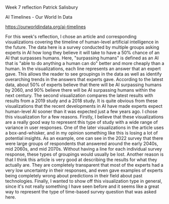 Week 7 reflection Patrick Salisbury

AI Timelines - Our World In Data

https://ourworldindata.org/ai-timelines

For this week's reflection, I chose an article and corresponding visualizations covering the timeline of human-level artificial intelligence in the future.
The data here is a survey conducted by multiple groups asking experts in AI how long they believe it will take to have a 50% chance of an AI that surpasses humans.
Here, "surpassing humans" is defined as an AI that is "able to do anything a human can do" better and more cheaply than a human. 
In the visualizations, each line represents an answer that an expert gave. This allows the reader to see groupings in the data as well as identify overarching trends in the answers that experts gave.
According to the latest data, about 50% of experts believe that there will be AI surpassing humans by 2060, and 90% believe there will be AI surpassing humans within the next century. 
The second visualization compares the latest results with results from a 2019 study and a 2018 study. It is quite obvious from these visualizations that the recent developments in AI have made experts expect human-level AI sooner than it was expected just a few years ago. 
I chose this visualization for a few reasons. Firstly, I believe that these visualizations are a really good way to represent this type of study with a wide range of variance in user responses. One of the later visualizations in the article uses a box-and-whisker, and in my opinion something like this is losing a lot of potential insights. As an example, one can see in the 2022 survey that there were large groups of respondents that answered around the early 2040s, mid 2060s, and mid 2070s. Without having a line for each individual survey response, these types of groupings would usually be lost.
Another reason is that I think this article is very good at describing the results for what they actually are. They are completely transparent that most of the experts had a very low uncertainty in their responses, and even gave examples of experts being completely wrong about predictions in their field about past technologies.
Finally, I wanted to show off this visualization type in general, since it's not really something I have seen before and it seems like a great way to represent the type of time-based survey question that was asked here.
